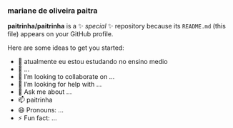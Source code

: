### mariane de oliveira paitra


**paitrinha/paitrinha** is a ✨ _special_ ✨ repository because its `README.md` (this file) appears on your GitHub profile.

Here are some ideas to get you started:

- 🔭 atualmente eu estou estudando no ensino medio
- 🌱 ...
- 👯 I’m looking to collaborate on ...
- 🤔 I’m looking for help with ...
- 💬 Ask me about ...
- 📫 paitrinha
- 😄 Pronouns: ...
- ⚡ Fun fact: ...

